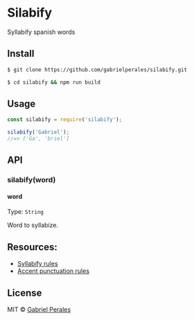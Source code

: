 # Silabify

Syllabify spanish words

## Install

```bash
$ git clone https://github.com/gabrielperales/silabify.git
```

```bash
$ cd silabify && npm run build
```

## Usage

```javascript
const silabify = require('silabify');

silabify('Gabriel');
//=> ['Ga', 'briel']
```

## API

### silabify(word)

#### word

Type: `String`

Word to syllabize.

## Resources:
- [Syllabify rules](http://elies.rediris.es/elies4/Fon2.htm)
- [Accent punctuation rules](http://elies.rediris.es/elies4/Fon4.htm)

## License

MIT © [Gabriel Perales](http://gabriel.perales.me)

